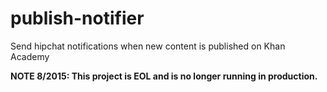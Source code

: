 # publish-notifier
Send hipchat notifications when new content is published on Khan Academy

**NOTE 8/2015: This project is EOL and is no longer running in production.**
